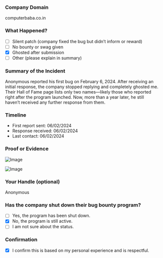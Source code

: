 ### Company Domain

computerbaba.co.in

### What Happened?

- [ ] Silent patch (company fixed the bug but didn’t inform or reward)
- [ ] No bounty or swag given
- [x] Ghosted after submission
- [ ] Other (please explain in summary)

### Summary of the Incident

Anonymous reported his first bug on February 6, 2024. After receiving an initial response, the company stopped replying and completely ghosted me. Their Hall of Fame page lists only two names—likely those who reported right after the program launched. Now, more than a year later, he still haven’t received any further response from them.

### Timeline

- First report sent: 06/02/2024
- Response received: 06/02/2024
- Last contact: 06/02/2024

### Proof or Evidence

![Image](https://github.com/user-attachments/assets/e05407e8-96ec-461c-887e-748ba06b86a6)

![Image](https://github.com/user-attachments/assets/835abd50-2409-43c1-9381-80b6a070b60f)

### Your Handle (optional)

Anonymous

### Has the company shut down their bug bounty program?

- [ ] Yes, the program has been shut down.
- [x] No, the program is still active.
- [ ] I am not sure about the status.

### Confirmation

- [x] I confirm this is based on my personal experience and is respectful.
